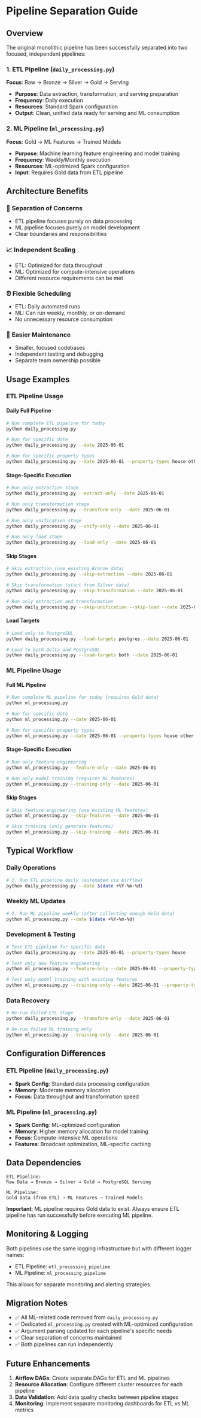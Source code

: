 # Pipeline Separation Guide

## Overview

The original monolithic pipeline has been successfully separated into two focused, independent pipelines:

### 1. ETL Pipeline (`daily_processing.py`)

**Focus**: Raw → Bronze → Silver → Gold → Serving

-   **Purpose**: Data extraction, transformation, and serving preparation
-   **Frequency**: Daily execution
-   **Resources**: Standard Spark configuration
-   **Output**: Clean, unified data ready for serving and ML consumption

### 2. ML Pipeline (`ml_processing.py`)

**Focus**: Gold → ML Features → Trained Models

-   **Purpose**: Machine learning feature engineering and model training
-   **Frequency**: Weekly/Monthly execution
-   **Resources**: ML-optimized Spark configuration
-   **Input**: Requires Gold data from ETL pipeline

## Architecture Benefits

### 🔄 **Separation of Concerns**

-   ETL pipeline focuses purely on data processing
-   ML pipeline focuses purely on model development
-   Clear boundaries and responsibilities

### 📈 **Independent Scaling**

-   ETL: Optimized for data throughput
-   ML: Optimized for compute-intensive operations
-   Different resource requirements can be met

### ⏰ **Flexible Scheduling**

-   ETL: Daily automated runs
-   ML: Can run weekly, monthly, or on-demand
-   No unnecessary resource consumption

### 🔧 **Easier Maintenance**

-   Smaller, focused codebases
-   Independent testing and debugging
-   Separate team ownership possible

## Usage Examples

### ETL Pipeline Usage

#### Daily Full Pipeline

```bash
# Run complete ETL pipeline for today
python daily_processing.py

# Run for specific date
python daily_processing.py --date 2025-06-01

# Run for specific property types
python daily_processing.py --date 2025-06-01 --property-types house other
```

#### Stage-Specific Execution

```bash
# Run only extraction stage
python daily_processing.py --extract-only --date 2025-06-01

# Run only transformation stage
python daily_processing.py --transform-only --date 2025-06-01

# Run only unification stage
python daily_processing.py --unify-only --date 2025-06-01

# Run only load stage
python daily_processing.py --load-only --date 2025-06-01
```

#### Skip Stages

```bash
# Skip extraction (use existing Bronze data)
python daily_processing.py --skip-extraction --date 2025-06-01

# Skip transformation (start from Silver data)
python daily_processing.py --skip-transformation --date 2025-06-01

# Run only extraction and transformation
python daily_processing.py --skip-unification --skip-load --date 2025-06-01
```

#### Load Targets

```bash
# Load only to PostgreSQL
python daily_processing.py --load-targets postgres --date 2025-06-01

# Load to both Delta and PostgreSQL
python daily_processing.py --load-targets both --date 2025-06-01
```

### ML Pipeline Usage

#### Full ML Pipeline

```bash
# Run complete ML pipeline for today (requires Gold data)
python ml_processing.py

# Run for specific date
python ml_processing.py --date 2025-06-01

# Run for specific property types
python ml_processing.py --date 2025-06-01 --property-types house other
```

#### Stage-Specific Execution

```bash
# Run only feature engineering
python ml_processing.py --feature-only --date 2025-06-01

# Run only model training (requires ML features)
python ml_processing.py --training-only --date 2025-06-01
```

#### Skip Stages

```bash
# Skip feature engineering (use existing ML features)
python ml_processing.py --skip-features --date 2025-06-01

# Skip training (only generate features)
python ml_processing.py --skip-training --date 2025-06-01
```

## Typical Workflow

### Daily Operations

```bash
# 1. Run ETL pipeline daily (automated via Airflow)
python daily_processing.py --date $(date +%Y-%m-%d)
```

### Weekly ML Updates

```bash
# 2. Run ML pipeline weekly (after collecting enough Gold data)
python ml_processing.py --date $(date +%Y-%m-%d)
```

### Development & Testing

```bash
# Test ETL pipeline for specific date
python daily_processing.py --date 2025-06-01 --property-types house

# Test only new feature engineering
python ml_processing.py --feature-only --date 2025-06-01 --property-types house

# Test only model training with existing features
python ml_processing.py --training-only --date 2025-06-01 --property-types house
```

### Data Recovery

```bash
# Re-run failed ETL stage
python daily_processing.py --transform-only --date 2025-06-01

# Re-run failed ML training only
python ml_processing.py --training-only --date 2025-06-01
```

## Configuration Differences

### ETL Pipeline (`daily_processing.py`)

-   **Spark Config**: Standard data processing configuration
-   **Memory**: Moderate memory allocation
-   **Focus**: Data throughput and transformation speed

### ML Pipeline (`ml_processing.py`)

-   **Spark Config**: ML-optimized configuration
-   **Memory**: Higher memory allocation for model training
-   **Focus**: Compute-intensive ML operations
-   **Features**: Broadcast optimization, ML-specific caching

## Data Dependencies

```
ETL Pipeline:
Raw Data → Bronze → Silver → Gold → PostgreSQL Serving

ML Pipeline:
Gold Data (from ETL) → ML Features → Trained Models
```

**Important**: ML pipeline requires Gold data to exist. Always ensure ETL pipeline has run successfully before executing ML pipeline.

## Monitoring & Logging

Both pipelines use the same logging infrastructure but with different logger names:

-   ETL Pipeline: `etl_processing_pipeline`
-   ML Pipeline: `ml_processing_pipeline`

This allows for separate monitoring and alerting strategies.

## Migration Notes

-   ✅ All ML-related code removed from `daily_processing.py`
-   ✅ Dedicated `ml_processing.py` created with ML-optimized configuration
-   ✅ Argument parsing updated for each pipeline's specific needs
-   ✅ Clear separation of concerns maintained
-   ✅ Both pipelines can run independently

## Future Enhancements

1. **Airflow DAGs**: Create separate DAGs for ETL and ML pipelines
2. **Resource Allocation**: Configure different cluster resources for each pipeline
3. **Data Validation**: Add data quality checks between pipeline stages
4. **Monitoring**: Implement separate monitoring dashboards for ETL vs ML metrics
